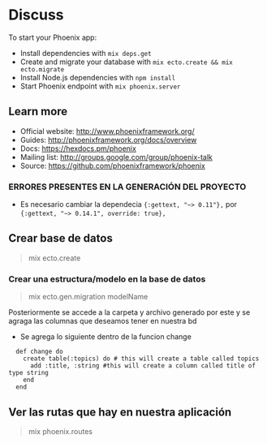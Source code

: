 # Discuss

To start your Phoenix app:

  * Install dependencies with `mix deps.get`
  * Create and migrate your database with `mix ecto.create && mix ecto.migrate`
  * Install Node.js dependencies with `npm install`
  * Start Phoenix endpoint with `mix phoenix.server`



## Learn more

  * Official website: http://www.phoenixframework.org/
  * Guides: http://phoenixframework.org/docs/overview
  * Docs: https://hexdocs.pm/phoenix
  * Mailing list: http://groups.google.com/group/phoenix-talk
  * Source: https://github.com/phoenixframework/phoenix


### ERRORES PRESENTES EN LA GENERACIÓN DEL PROYECTO
  * Es necesario cambiar la dependecia  `{:gettext, "~> 0.11"},` por `{:gettext, "~> 0.14.1", override: true},`

## Crear base de datos 
  > mix ecto.create

### Crear una estructura/modelo en la base de datos 
  > mix ecto.gen.migration modelName
  
Posteriormente se accede a la carpeta y archivo generado por este y se agraga las columnas que deseamos tener en nuestra bd

* Se agrega lo siguiente dentro de la funcion change
```
  def change do
    create table(:topics) do # this will create a table called topics
      add :title, :string #this will create a column called title of type string
    end
  end
```

## Ver las rutas que hay en nuestra aplicación
  > mix phoenix.routes